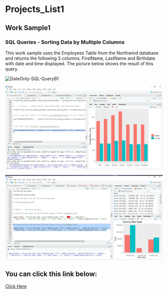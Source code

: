 # Projects_List1
## Work Sample1 

### SQL Queries - Sorting Data by Multiple Columns

This work sample uses the Employees Table from the Northwind database and returns the following 3 columns: FirstName, LastName and Birthdate
with date and time displayed. The picture below shows the result of this query.


![DateOnly-SQL-QueryB1](https://github.com/delbri8w/Projects_List1/assets/143523078/75dd2aa4-de73-4521-9dc5-bdc906d30bf8)





![ProjectR](https://raw.githubusercontent.com/delbri8w/Projects_List1/de507d0f3369b07a2d7b24f9854f4db03f601f0b/Images/Rdatapart23.JPG)














![ProjectR2](https://github.com/delbri8w/Projects_List1/blob/abab09f6338f4b850ace1ebc7202bc1ea3efcf3e/Images/Rdatapart12b.JPG)



## You can click this link below:

[Click Here](https://www.wikipedia.org/)











